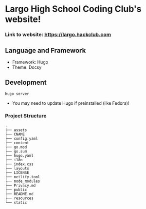 # Largo High School Coding Club's website!
### Link to website: https://largo.hackclub.com
## Language and Framework
* Framework: Hugo
* Theme: Docsy
## Development
```bash
hugo server
```
* You may need to update Hugo if preinstalled (like Fedora)!
### Project Structure
```
.
├── assets
├── CNAME
├── config.yaml
├── content
├── go.mod
├── go.sum
├── hugo.yaml
├── i18n
├── index.css
├── layouts
├── LICENSE
├── netlify.toml
├── node_modules
├── Privacy.md
├── public
├── README.md
├── resources
└── static
```

